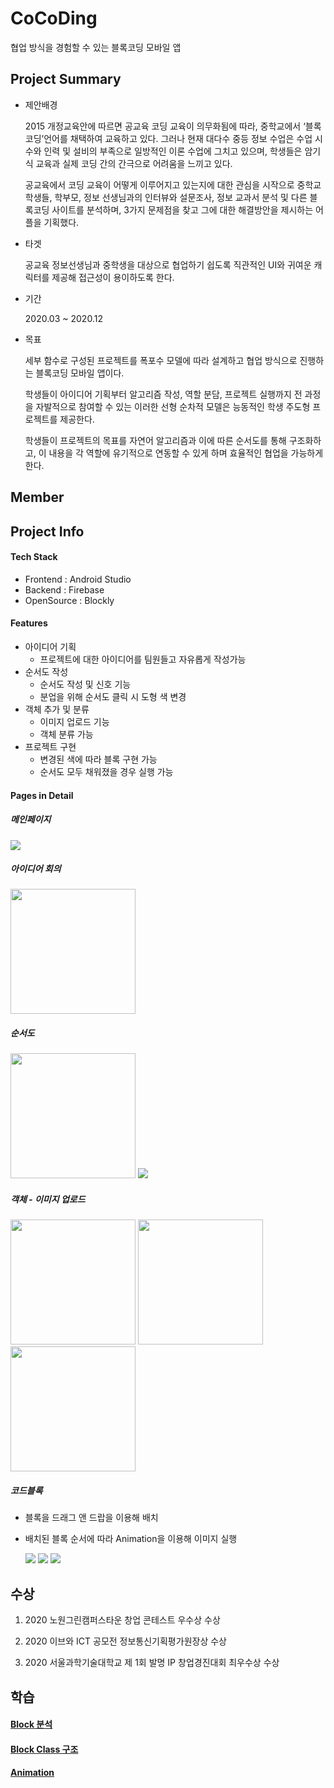 # CoCoDing

협업 방식을 경험할 수 있는 블록코딩 모바일 앱



## Project Summary

- 제안배경

  2015 개정교육안에 따르면 공교육 코딩 교육이 의무화됨에 따라, 중학교에서 ‘블록코딩’언어를 채택하여 교육하고 있다. 그러나 현재 대다수 중등 정보 수업은 수업 시수와 인력 및 설비의 부족으로 일방적인 이론 수업에 그치고 있으며, 학생들은 암기식 교육과 실제 코딩 간의 간극으로 어려움을 느끼고 있다. 

  공교육에서 코딩 교육이 어떻게 이루어지고 있는지에 대한 관심을 시작으로 중학교 학생들, 학부모, 정보 선생님과의 인터뷰와 설문조사, 정보 교과서 분석 및 다른 블록코딩 사이트를 분석하며, 3가지 문제점을 찾고 그에 대한 해결방안을 제시하는 어플을 기획했다.

- 타겟

  공교육 정보선생님과 중학생을 대상으로 협업하기 쉽도록 직관적인 UI와 귀여운 캐릭터를 제공해 접근성이 용이하도록 한다.

- 기간

  2020.03 ~ 2020.12

- 목표 

  세부 함수로 구성된 프로젝트를 폭포수 모델에 따라 설계하고 협업 방식으로 진행하는 블록코딩 모바일 앱이다. 

  학생들이 아이디어 기획부터 알고리즘 작성, 역할 분담, 프로젝트 실행까지 전 과정을 자발적으로 참여할 수 있는 이러한 선형 순차적 모델은 능동적인 학생 주도형 프로젝트를 제공한다.

  학생들이 프로젝트의 목표를 자연어 알고리즘과 이에 따른 순서도를 통해 구조화하고, 이 내용을 각 역할에 유기적으로 연동할 수 있게 하며 효율적인 협업을 가능하게 한다.

## Member



## Project Info

#### Tech Stack

- Frontend : Android Studio
- Backend : Firebase
- OpenSource : Blockly

#### Features

- 아이디어 기획
  - 프로젝트에 대한 아이디어를 팀원들고 자유롭게 작성가능
- 순서도 작성
  - 순서도 작성 및 신호 기능
  - 분업을 위해 순서도 클릭 시 도형 색 변경
- 객체 추가 및 분류
  - 이미지 업로드 기능
  - 객체 분류 가능
- 프로젝트 구현
  - 변경된 색에 따라 블록 구현 가능
  - 순서도 모두 채워졌을 경우 실행 가능



#### Pages in Detail

##### 메인페이지

<img src="/images/main.jpg">

##### 아이디어 회의

<img src="/images/아이디어회의.jpg" width="200px">

##### 순서도

<div>
    <img src="/images/순서도.jpg" width="200px">
    <img src="/images/순서도색.jpg">
</div>

##### 객체 - 이미지 업로드

<div>
    <img src="/images/객체추가.jpg" width="200px">
    <img src="/images/객체추가2.jpg" width="200px">
    <img src="/images/객체추가3.jpg" width="200px">
</div>

##### 코드블록

 - 블록을 드래그 앤 드랍을 이용해 배치 

 - 배치된 블록 순서에 따라 Animation을 이용해 이미지 실행 

   <div>
       <img src="/images/구현.jpg">
       <img src="/images/구현2.jpg">
       <img src="/images/구현3.jpg">
   </div>

   

## 수상

1. 2020 노원그린캠퍼스타운 창업 콘테스트 우수상 수상 

2. 2020 이브와 ICT 공모전 정보통신기획평가원장상 수상 
3. 2020 서울과학기술대학교 제 1회 발명 IP 창업경진대회 최우수상 수상 



## 학습 

#### <a href="md/block.md">Block 분석</a>

#### <a href="md/BlockClass.md">Block Class 구조</a>

#### <a href="md/Animation.md">Animation</a>

